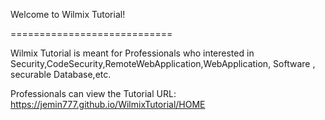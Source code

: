 
Welcome to Wilmix Tutorial!

============================

Wilmix Tutorial is meant for Professionals who interested in Security,CodeSecurity,RemoteWebApplication,WebApplication, Software , securable Database,etc.



Professionals   can  view  the Tutorial URL: https://jemin777.github.io/WilmixTutorial/HOME
